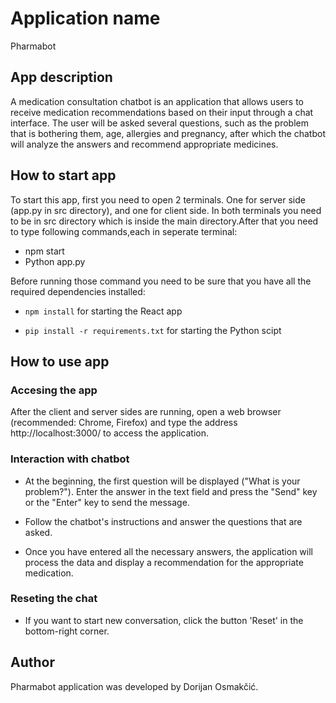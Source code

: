 # Application name

Pharmabot

## App description

A medication consultation chatbot is an application that allows users to receive medication recommendations based on their input through a chat interface. The user will be asked several questions, such as the problem that is bothering them, age, allergies and pregnancy, after which the chatbot will analyze the answers and recommend appropriate medicines.

## How to start app

To start this app, first you need to open 2 terminals. One for server side (app.py in src directory), and one for client side. In both terminals you need to be in src directory which is inside the main directory.After that you need to type following commands,each in seperate terminal:

- npm start
- Python app.py

Before running those command you need to be sure that you have all the required dependencies installed:

- `npm install` for starting the React app

- `pip install -r requirements.txt` for starting the Python scipt


## How to use app

### Accesing the app

After the client and server sides are running, open a web browser (recommended: Chrome, Firefox) and type the address http://localhost:3000/ to access the application.

### Interaction with chatbot

- At the beginning, the first question will be displayed ("What is your problem?"). Enter the answer in the text field and press the "Send" key or the "Enter" key to send the message.

- Follow the chatbot's instructions and answer the questions that are asked.

- Once you have entered all the necessary answers, the application will process the data and display a recommendation for the appropriate medication.

### Reseting the chat

- If you want to start new conversation,  click the button 'Reset' in the bottom-right corner.

## Author

Pharmabot application was developed by Dorijan Osmakčić. 